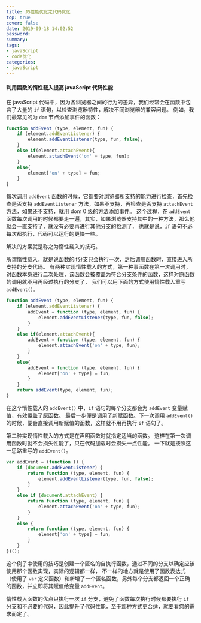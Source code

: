```yaml
---
title: JS性能优化之代码优化
top: true
cover: false
date: 2019-09-18 14:02:52
password:
summary:
tags:
- javaScript
- code优化
categories:
- javaScript
---
```


#### 利用函数的惰性载入提高 javaScript 代码性能
在 javaScript 代码中，因为各浏览器之间的行为的差异，我们经常会在函数中包含了大量的 ```if``` 语句，以检查浏览器特性，解决不同浏览器的兼容问题。 例如，我们最常见的为 ```dom``` 节点添加事件的函数：
```js
function addEvent (type, element, fun) {
	if (element.addEventListener) {
		element.addEventListener(type, fun, false);
	}
	else if(element.attachEvent){
		element.attachEvent('on' + type, fun);
	}
	else{
		element['on' + type] = fun;
	}
}
```
每次调用 ```addEvent``` 函数的时候，它都要对浏览器所支持的能力进行检查，首先检查是否支持 ```addEventListener``` 方法，如果不支持，再检查是否支持 ```attachEvent``` 方法，如果还不支持，就用 dom 0 级的方法添加事件。 这个过程，在 ```addEvent``` 函数每次调用的时候都要走一遍，其实，如果浏览器支持其中的一种方法，那么他就会一直支持了，就没有必要再进行其他分支的检测了， 也就是说，```if``` 语句不必每次都执行，代码可以运行的更快一些。

解决的方案就是称之为惰性载入的技巧。

所谓惰性载入，就是说函数的if分支只会执行一次，之后调用函数时，直接进入所支持的分支代码。 有两种实现惰性载入的方式，第一种事函数在第一次调用时，对函数本身进行二次处理，该函数会被覆盖为符合分支条件的函数，这样对原函数的调用就不用再经过执行的分支了， 我们可以用下面的方式使用惰性载入重写 ```addEvent()```。
```js
function addEvent (type, element, fun) {
	if (element.addEventListener) {
		addEvent = function (type, element, fun) {
			element.addEventListener(type, fun, false);
		}
	}
	else if(element.attachEvent){
		addEvent = function (type, element, fun) {
			element.attachEvent('on' + type, fun);
		}
	}
	else{
		addEvent = function (type, element, fun) {
			element['on' + type] = fun;
		}
	}
	return addEvent(type, element, fun);
}
```
在这个惰性载入的 ```addEvent()``` 中，```if``` 语句的每个分支都会为 ```addEvent``` 变量赋值，有效覆盖了原函数。 最后一步便是调用了新赋函数。下一次调用 ```addEvent()``` 的时候，便会直接调用新赋值的函数，这样就不用再执行 ```if``` 语句了。

第二种实现惰性载入的方式是在声明函数时就指定适当的函数。 这样在第一次调用函数时就不会损失性能了，只在代码加载时会损失一点性能。 一下就是按照这一思路重写的 ```addEvent()```。
```js
var addEvent = (function () {
	if (document.addEventListener) {
		return function (type, element, fun) {
			element.addEventListener(type, fun, false);
		}
	}
	else if (document.attachEvent) {
		return function (type, element, fun) {
			element.attachEvent('on' + type, fun);
		}
	}
	else {
		return function (type, element, fun) {
			element['on' + type] = fun;
		}
	}
})();
```
这个例子中使用的技巧是创建一个匿名的自执行函数，通过不同的分支以确定应该使用那个函数实现，实际的逻辑都一样， 不一样的地方就是使用了函数表达式（使用了 ```var``` 定义函数）和新增了一个匿名函数，另外每个分支都返回一个正确的函数，并立即将其赋值给变量 ```addEvent```。

惰性载入函数的优点只执行一次 ```if``` 分支，避免了函数每次执行时候都要执行 ```if``` 分支和不必要的代码，因此提升了代码性能，至于那种方式更合适，就要看您的需求而定了。

